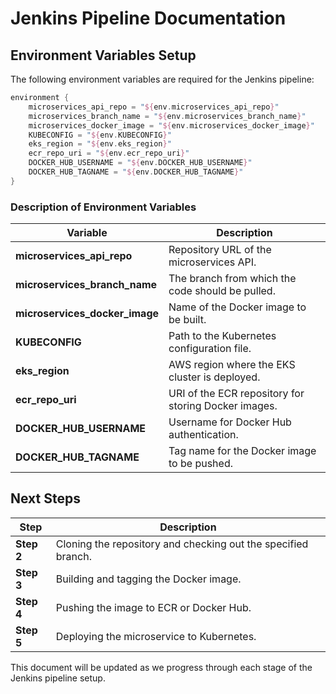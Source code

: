 # Jenkins Pipeline Documentation

## Environment Variables Setup

The following environment variables are required for the Jenkins pipeline:

```groovy
environment {
    microservices_api_repo = "${env.microservices_api_repo}"
    microservices_branch_name = "${env.microservices_branch_name}"
    microservices_docker_image = "${env.microservices_docker_image}"
    KUBECONFIG = "${env.KUBECONFIG}"
    eks_region = "${env.eks_region}"
    ecr_repo_uri = "${env.ecr_repo_uri}"
    DOCKER_HUB_USERNAME = "${env.DOCKER_HUB_USERNAME}"
    DOCKER_HUB_TAGNAME = "${env.DOCKER_HUB_TAGNAME}"
}
```

### Description of Environment Variables

| Variable | Description |
|----------|-------------|
| **microservices_api_repo** | Repository URL of the microservices API. |
| **microservices_branch_name** | The branch from which the code should be pulled. |
| **microservices_docker_image** | Name of the Docker image to be built. |
| **KUBECONFIG** | Path to the Kubernetes configuration file. |
| **eks_region** | AWS region where the EKS cluster is deployed. |
| **ecr_repo_uri** | URI of the ECR repository for storing Docker images. |
| **DOCKER_HUB_USERNAME** | Username for Docker Hub authentication. |
| **DOCKER_HUB_TAGNAME** | Tag name for the Docker image to be pushed. |

## Next Steps

| Step | Description |
|------|-------------|
| **Step 2** | Cloning the repository and checking out the specified branch. |
| **Step 3** | Building and tagging the Docker image. |
| **Step 4** | Pushing the image to ECR or Docker Hub. |
| **Step 5** | Deploying the microservice to Kubernetes. |

This document will be updated as we progress through each stage of the Jenkins pipeline setup.

